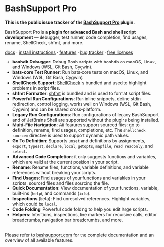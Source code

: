 # BashSupport Pro
**This is the public issue tracker of the [BashSupport Pro](https://www.bashsupport.com/pro) plugin.**

BashSupport Pro is **a plugin for advanced Bash and shell script development** — debugger, test runner, code completion, find usages, rename, ShellCheck, shfmt, and more. 

[docs](https://www.bashsupport.com/pro/) · [install instructions](https://www.bashsupport.com/pro/installation/) · [features](https://www.bashsupport.com/pro/features/) · [bug tracker](https://github.com/BashSupport-Pro/bashsupport-pro/issues) · [free licenses](https://www.bashsupport.com/pro/free-license/)
<br>

- **bashdb Debugger**: Debug Bash scripts with bashdb on macOS, Linux, and Windows (WSL, Git Bash, Cygwin).
- **bats-core Test Runner**: Run bats-core tests on macOS, Linux, and Windows (WSL, Git Bash, Cygwin).
- **ShellCheck Support**: [ShellCheck](https://github.com/koalaman/shellcheck) is bundled and used to highlight problems in script files.
- **shfmt Formatter**: [shfmt](https://github.com/mvdan/sh) is bundled and is used to format script files.
- **Powerful Run Configurations**: Run inline snippets, define stdin redirection, control logging, works well on Windows (WSL, Git Bash, Cygwin) and can be shared cross–platform.
- **Legacy Run Configurations**: Run configurations of legacy BashSupport and of JetBrains Shell are supported without the plugins being installed. 
- **Multi-File Navigation**: All features support sourced files: go to definition, rename, find usages, completions, etc. The `shellcheck source=` directive is used to support dynamic path values.
- **Go To Definition**: Supports `unset` and definitions by assignments, `export`, `typeset`, `declare`, `local`, `getopts`, `mapfile`, `read`, `readonly`, and `select`.  
- **Advanced Code Completion**: it only suggests functions and variables, which are valid at the current position in your script.
- **Rename**: Rename files, functions, variable definitions, and variable references without breaking your scripts.
- **Find Usages**: Find usages of your functions and variables in your scripts, sourced files and files sourcing the file.
- **Quick Documentation**: View documentation of your functions, variable, built-ins (`help`), and commands (`info`).
- **Inspections** (beta): Find unresolved references. Highlight variables, which could be `local`.   
- **Code Folding**: Powerful code folding to help you edit large scripts.
- **Helpers**: Intentions, inspections, line markers for recursive calls, editor breadcrumbs, navigation bar breadcrumbs, and more.

<br>Please refer to [bashsupport.com](https://www.bashsupport.com/pro/) for the complete documentation and an overview of all available features.
